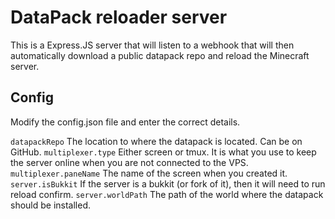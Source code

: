 # DataPack reloader server

This is a Express.JS server that will listen to a webhook that will then automatically download a public datapack repo and reload the Minecraft server.

## Config

Modify the config.json file and enter the correct details.

`datapackRepo`          The location to where the datapack is located. Can be on GitHub.
`multiplexer.type`      Either screen or tmux. It is what you use to keep the server online when you are not connected to the VPS.
`multiplexer.paneName`  The name of the screen when you created it.
`server.isBukkit`       If the server is a bukkit (or fork of it), then it will need to run reload confirm.
`server.worldPath`      The path of the world where the datapack should be installed.
